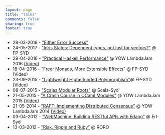 ```yaml
---
layout: page
title: "talks"
comments: false
sharing: true
footer: true
---
```


 * 28-03-2018 - ["Either Error Success"](https://speakerdeck.com/lambda_foo/either-error-success)
 * 24-05-2017 - ["Idris States: Dependent types, not just for vectors?"](https://speakerdeck.com/lambda_foo/idris-states-dependent-types-not-just-for-vectors) @ FP-SYD
 * 29-04-2016 - ["Practical Haskell Performance"](/lambda-jam-2016-performance) @ YOW LambdaJam 2016 [(Video)](https://www.youtube.com/watch?v=vmFdJPs3DvU)
 * 18-04-2016 - ["Freer Monads, More Extensible Effects"](/fp-syd-freer-2016) @ FP-SYD (Video)
 * 23-09-2015 - ["Lightweight Higherkinded Polymorphism"](/fp-syd-higher-2015)@ FP-SYD [(Video)](https://www.youtube.com/watch?v=K3Y01DIMErk)
 * 08-07-2015 - ["Scalas Modular Roots"](/scala-syd-2015-modules) @ Scala-Syd
 * 21-05-2015 - ["A Crash Course in OCaml Modules"](/lambda-jam-2015-ocaml-functors) @ YOW LambdaJam 2015 [(Video)](https://yow.eventer.com/yow-lambda-jam-2015-1305/a-crash-course-in-ocaml-modules-by-tim-mcgilchrist-1895)
 * 21-05-2014 - ["RAFT: Implementing Distributed Consensus"](http://yowconference.com.au/slides/yowlambdajam2014/McGilchrist-RAFTImplementingDistributedConsensusWithErlang.pdf) @ YOW LambdaJam 2014 [(Video)](https://www.youtube.com/watch?v=PjJuiU7i1Fw&index=18&list=PLIpl4GKFQR6e134FWCj0BirnzKslmOE1f)
 * 03-04-2012 - ["WebMachine: Building RESTful APIs with Erlang"](/erl-syd-2012-webmachine) @ Erl-Syd
 * 13-03-2012 - ["Riak, Ripple and Ruby"](/roro-2012-riak) @ RORO
